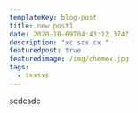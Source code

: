 ```yaml
---
templateKey: blog-post
title: new post1
date: 2020-10-09T04:43:12.374Z
description: "xc scx cx "
featuredpost: true
featuredimage: /img/chemex.jpg
tags:
  - sxxsxs
---
```

scdcsdc


